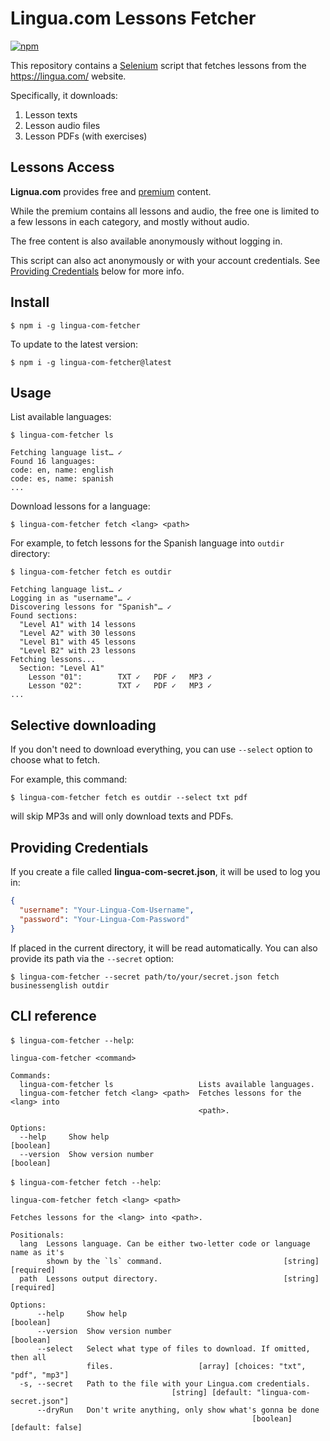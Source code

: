 # Lingua.com Lessons Fetcher

[![npm](https://img.shields.io/npm/v/lingua-com-fetcher)](https://www.npmjs.com/package/lingua-com-fetcher)

This repository contains a [Selenium](https://www.selenium.dev/) script that
fetches lessons from the https://lingua.com/ website.

Specifically, it downloads:

1. Lesson texts
2. Lesson audio files
3. Lesson PDFs (with exercises)

## Lessons Access

**Lignua.com** provides free and [premium](https://lingua.com/premium/) content.

While the premium contains all lessons and audio, the free one is limited to a few lessons in each category, and mostly without audio.

The free content is also available anonymously without logging in.

This script can also act anonymously or with your account credentials. See [Providing Credentials](#providing-credentials) below for more info.

## Install

```
$ npm i -g lingua-com-fetcher
```

To update to the latest version:

```
$ npm i -g lingua-com-fetcher@latest
```

## Usage

List available languages:

```
$ lingua-com-fetcher ls

Fetching language list… ✓
Found 16 languages:
code: en, name: english
code: es, name: spanish
...
```

Download lessons for a language:

```
$ lingua-com-fetcher fetch <lang> <path>
```

For example, to fetch lessons for the Spanish language into `outdir` directory:

```
$ lingua-com-fetcher fetch es outdir

Fetching language list… ✓
Logging in as "username"… ✓
Discovering lessons for "Spanish"… ✓
Found sections:
  "Level A1" with 14 lessons
  "Level A2" with 30 lessons
  "Level B1" with 45 lessons
  "Level B2" with 23 lessons
Fetching lessons...
  Section: "Level A1"
    Lesson "01":        TXT ✓   PDF ✓   MP3 ✓
    Lesson "02":        TXT ✓   PDF ✓   MP3 ✓
...
```

## Selective downloading

If you don't need to download everything, you can use `--select` option to choose what to fetch.

For example, this command:

```
$ lingua-com-fetcher fetch es outdir --select txt pdf
```

will skip MP3s and will only download texts and PDFs.

## Providing Credentials

If you create a file called **lingua-com-secret.json**, it will be used to log you in:

```json
{
  "username": "Your-Lingua-Com-Username",
  "password": "Your-Lingua-Com-Password"
}
```

If placed in the current directory, it will be read automatically. You can also provide its path via the `--secret` option:

```
$ lingua-com-fetcher --secret path/to/your/secret.json fetch businessenglish outdir
```

## CLI reference

`$ lingua-com-fetcher --help`:

```
lingua-com-fetcher <command>

Commands:
  lingua-com-fetcher ls                   Lists available languages.
  lingua-com-fetcher fetch <lang> <path>  Fetches lessons for the <lang> into
                                          <path>.

Options:
  --help     Show help                                                 [boolean]
  --version  Show version number                                       [boolean]
```

`$ lingua-com-fetcher fetch --help`:

```
lingua-com-fetcher fetch <lang> <path>

Fetches lessons for the <lang> into <path>.

Positionals:
  lang  Lessons language. Can be either two-letter code or language name as it's
        shown by the `ls` command.                           [string] [required]
  path  Lessons output directory.                            [string] [required]

Options:
      --help     Show help                                             [boolean]
      --version  Show version number                                   [boolean]
      --select   Select what type of files to download. If omitted, then all
                 files.                   [array] [choices: "txt", "pdf", "mp3"]
  -s, --secret   Path to the file with your Lingua.com credentials.
                                    [string] [default: "lingua-com-secret.json"]
      --dryRun   Don't write anything, only show what's gonna be done
                                                      [boolean] [default: false]
```
